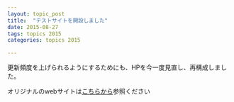 ```yaml
---
layout: topic_post
title:  "テストサイトを開設しました"
date: 2015-08-27
tags: topics 2015
categories: topics 2015

---
```


更新頻度を上げられるようにするためにも、HPを今一度見直し、再構成しました。

オリジナルのwebサイトは[こちらから]参照ください


[こちらから]: http://www.jfic-japan.com


